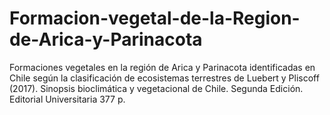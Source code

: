 # Formacion-vegetal-de-la-Region-de-Arica-y-Parinacota
Formaciones vegetales en la región de Arica y Parinacota identificadas en Chile según la clasificación de ecosistemas terrestres de Luebert y Pliscoff (2017). Sinopsis bioclimática y vegetacional de Chile. Segunda Edición. Editorial Universitaria 377 p.
